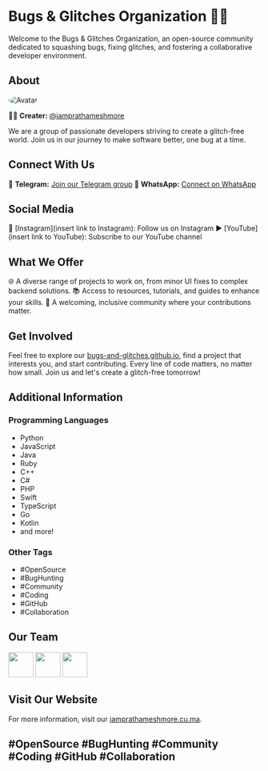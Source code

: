 # Bugs & Glitches Organization 🐞✨

Welcome to the Bugs & Glitches Organization, an open-source community dedicated to squashing bugs, fixing glitches, and fostering a collaborative developer environment.

## About
<img src="https://github.com/iamprathameshmore.png"  style="border-radius:50%; width=50px;" alt="Avatar" />

👨‍💻 **Creater:** [@iamprathameshmore](https://github.com/iamprathameshmore)

We are a group of passionate developers striving to create a glitch-free world. Join us in our journey to make software better, one bug at a time.


## Connect With Us
📱 **Telegram:** [Join our Telegram group](https://t.me/BugsandGlitches)
📲 **WhatsApp:** [Connect on WhatsApp](https://whatsapp.com/channel/0029VaDrEAuBadmUrDFSp12I )

## Social Media
📸 [Instagram](insert link to Instagram): Follow us on Instagram
▶️ [YouTube](insert link to YouTube): Subscribe to our YouTube channel

## What We Offer
🌐 A diverse range of projects to work on, from minor UI fixes to complex backend solutions.
📚 Access to resources, tutorials, and guides to enhance your skills.
🤝 A welcoming, inclusive community where your contributions matter.

## Get Involved
Feel free to explore our [bugs-and-glitches.github.io](https://bugs-and-glitches.github.io/), find a project that interests you, and start contributing. Every line of code matters, no matter how small. Join us and let's create a glitch-free tomorrow!

## Additional Information

### Programming Languages
- Python
- JavaScript
- Java
- Ruby
- C++
- C#
- PHP
- Swift
- TypeScript
- Go
- Kotlin
- and more!

### Other Tags
- #OpenSource
- #BugHunting
- #Community
- #Coding
- #GitHub
- #Collaboration

## Our Team 
<div style="align-item:center;">
<img src="https://github.com/iamgauravaawanke.png"  style="width:50px;" />
<img src="https://github.com/Iamprashammodak.png" width="50px;" />
<img src="https://github.com/iamprathameshmore.png" width="50px;" />
</div>

## Visit Our Website

For more information, visit our [iamprathameshmore.cu.ma](https://iamprathameshmore.cu.ma).

## #OpenSource #BugHunting #Community #Coding #GitHub #Collaboration
